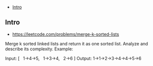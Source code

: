 - [Intro](#intro)

## Intro

- https://leetcode.com/problems/merge-k-sorted-lists

Merge k sorted linked lists and return it as one sorted list. Analyze and describe its complexity.
Example:

Input:
[
  1->4->5,
  1->3->4,
  2->6
]
Output: 1->1->2->3->4->4->5->6

